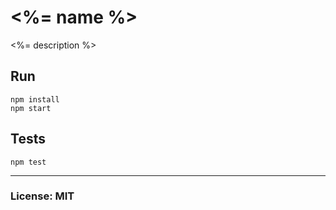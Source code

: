 # <%= name %>
<%= description %>


## Run
    npm install
    npm start


## Tests

    npm test


---
### License: MIT
